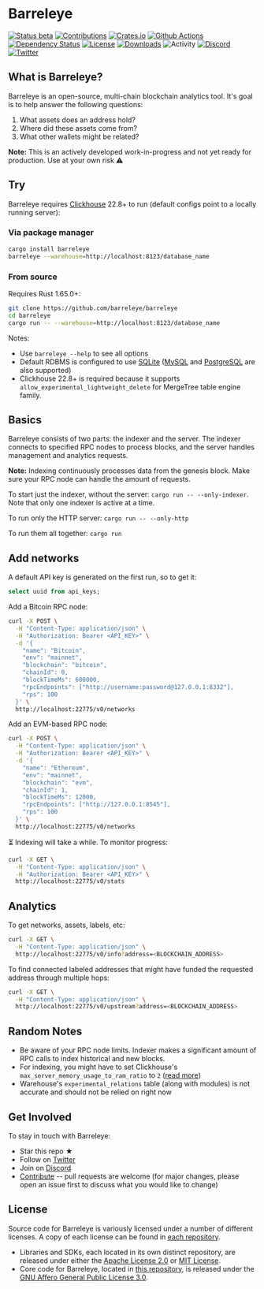 # Barreleye

[![Status beta](https://img.shields.io/badge/status-beta-ff69b4.svg?style=flat-square)](https://github.com/barreleye/barreleye)
[![Contributions](https://img.shields.io/badge/contributions-welcome-ff69b4?style=flat-square)](/CONTRIBUTING.md "Go to contributions doc")
[![Crates.io](https://img.shields.io/crates/v/barreleye?color=brightgreen&style=flat-square)](https://crates.io/crates/barreleye)
[![Github Actions](https://img.shields.io/github/actions/workflow/status/barreleye/barreleye/tests.yml?style=flat-square)](https://github.com/barreleye/barreleye/actions)
[![Dependency Status](https://deps.rs/repo/github/barreleye/barreleye/status.svg?style=flat-square)](https://deps.rs/repo/github/barreleye/barreleye)
[![License](https://img.shields.io/github/license/barreleye/barreleye?color=orange&style=flat-square)](/LICENSE)
[![Downloads](https://img.shields.io/crates/d/barreleye?color=blue&style=flat-square)](https://crates.io/crates/barreleye)
![Activity](https://img.shields.io/github/commit-activity/m/barreleye/barreleye?style=flat-square)
[![Discord](https://img.shields.io/discord/1026664296861679646?style=flat-square&color=blue)](https://discord.gg/VX8PdWSwNZ)
[![Twitter](https://img.shields.io/twitter/follow/barreleyelabs?color=blue&style=flat-square)](https://twitter.com/BarreleyeLabs)

## What is Barreleye?

Barreleye is an open-source, multi-chain blockchain analytics tool. It's goal is to help answer the following questions:

1. What assets does an address hold?
1. Where did these assets come from?
1. What other wallets might be related?

**Note:** This is an actively developed work-in-progress and not yet ready for production. Use at your own risk ⚠️

## Try

Barreleye requires [Clickhouse](https://github.com/ClickHouse/ClickHouse) 22.8+ to run (default configs point to a locally running server):

### Via package manager

```bash
cargo install barreleye
barreleye --warehouse=http://localhost:8123/database_name
```

### From source

Requires Rust 1.65.0+:

```bash
git clone https://github.com/barreleye/barreleye
cd barreleye
cargo run -- --warehouse=http://localhost:8123/database_name
```

Notes:

- Use `barreleye --help` to see all options
- Default RDBMS is configured to use [SQLite](https://www.sqlite.org/) ([MySQL](https://www.mysql.com/) and [PostgreSQL](https://www.postgresql.org/) are also supported)
- Clickhouse 22.8+ is required because it supports `allow_experimental_lightweight_delete` for MergeTree table engine family.

## Basics

Barreleye consists of two parts: the indexer and the server. The indexer connects to specified RPC nodes to process blocks, and the server handles management and analytics requests.

**Note:** Indexing continuously processes data from the genesis block. Make sure your RPC node can handle the amount of requests.

To start just the indexer, without the server: `cargo run -- --only-indexer`. Note that only one indexer is active at a time.

To run only the HTTP server: `cargo run -- --only-http`

To run them all together: `cargo run`

## Add networks

A default API key is generated on the first run, so to get it:

```sql
select uuid from api_keys;
```

Add a Bitcoin RPC node:

```bash
curl -X POST \
  -H "Content-Type: application/json" \
  -H "Authorization: Bearer <API_KEY>" \
  -d '{
    "name": "Bitcoin",
    "env": "mainnet",
    "blockchain": "bitcoin",
    "chainId": 0,
    "blockTimeMs": 600000,
    "rpcEndpoints": ["http://username:password@127.0.0.1:8332"],
    "rps": 100
  }' \
  http://localhost:22775/v0/networks
```

Add an EVM-based RPC node:

```bash
curl -X POST \
  -H "Content-Type: application/json" \
  -H "Authorization: Bearer <API_KEY>" \
  -d '{
    "name": "Ethereum",
    "env": "mainnet",
    "blockchain": "evm",
    "chainId": 1,
    "blockTimeMs": 12000,
    "rpcEndpoints": ["http://127.0.0.1:8545"],
    "rps": 100
  }' \
  http://localhost:22775/v0/networks
```

⏳ Indexing will take a while. To monitor progress:

```bash
curl -X GET \
  -H "Content-Type: application/json" \
  -H "Authorization: Bearer <API_KEY>" \
  http://localhost:22775/v0/stats
```

## Analytics

To get networks, assets, labels, etc:

```bash
curl -X GET \
  -H "Content-Type: application/json" \
  http://localhost:22775/v0/info?address=<BLOCKCHAIN_ADDRESS>
```

To find connected labeled addresses that might have funded the requested address through multiple hops:

```bash
curl -X GET \
  -H "Content-Type: application/json" \
  http://localhost:22775/v0/upstream?address=<BLOCKCHAIN_ADDRESS>
```

## Random Notes

- Be aware of your RPC node limits. Indexer makes a significant amount of RPC calls to index historical and new blocks.
- For indexing, you might have to set Clickhouse's `max_server_memory_usage_to_ram_ratio` to `2` ([read more](https://github.com/ClickHouse/ClickHouse/issues/17631))
- Warehouse's `experimental_relations` table (along with modules) is not accurate and should not be relied on right now

## Get Involved

To stay in touch with Barreleye:

- Star this repo ★
- Follow on [Twitter](https://twitter.com/BarreleyeLabs)
- Join on [Discord](https://discord.gg/VX8PdWSwNZ)
- [Contribute](/CONTRIBUTING.md) -- pull requests are welcome (for major changes, please open an issue first to discuss what you would like to change)

## License

Source code for Barreleye is variously licensed under a number of different licenses. A copy of each license can be found in [each repository](https://github.com/barreleye).

- Libraries and SDKs, each located in its own distinct repository, are released under either the [Apache License 2.0](https://opensource.org/licenses/Apache-2.0) or [MIT License](https://opensource.org/licenses/MIT).
- Core code for Barreleye, located in [this repository](https://github.com/barreleye/barreleye), is released under the [GNU Affero General Public License 3.0](/LICENSE).
